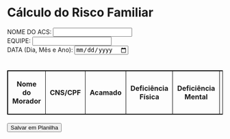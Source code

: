 <html lang="en">
<head>
    <meta charset="UTF-8">
    <meta name="viewport" content="width=device-width, initial-scale=1.0">
    <title>Cálculo de Risco Familiar</title>
    <style>
        table {
            width: 100%;
            border-collapse: collapse;
            margin: 20px 0;
        }
        table, th, td {
            border: 1px solid black;
        }
        th, td {
            padding: 10px;
            text-align: center;
        }
        .result {
            margin-top: 20px;
            font-weight: bold;
        }
        .quantity-control {
            display: flex;
            gap: 5px;
            align-items: center;
            justify-content: center;
        }
        .quantity-control button {
            padding: 2px 8px;
        }
        .quantity-control input {
            width: 50px;
            text-align: center;
        }
    </style>
    <script src="https://cdnjs.cloudflare.com/ajax/libs/xlsx/0.18.5/xlsx.full.min.js"></script>
</head>
<body>
    <h1>Cálculo do Risco Familiar</h1>
    <form id="riskForm">
        <div>
            <label for="nomeAcs">NOME DO ACS:</label>
            <input type="text" id="nomeAcs">
        </div>
        <div>
            <label for="equipe">EQUIPE:</label>
            <input type="text" id="equipe">
        </div>
        <div>
            <label for="data">DATA (Dia, Mês e Ano):</label>
            <input type="date" id="data">
        </div>
        <br>
        <table>
            <thead>
                <tr>
                    <th>Nome do Morador</th>
                    <th>CNS/CPF</th>
                    <th>Acamado</th>
                    <th>Deficiência Física</th>
                    <th>Deficiência Mental</th>
                    <th>Baixas Condições de Saneamento</th>
                    <th>Desnutrição Grave</th>
                    <th>Drogadição</th>
                    <th>Desemprego</th>
                    <th>Analfabetismo</th>
                    <th>Menor de 6 meses</th>
                    <th>Maior de 70 anos</th>
                    <th>Hipertensão Arterial Sistêmica</th>
                    <th>Diabetes Mellitus</th>
                    <th>Relação Morador/Cômodo</th>
                    <th>Escore Total</th>
                    <th>Classificação do Risco Familiar</th>
                </tr>
            </thead>
            <tbody id="tableBody">
                <!-- As linhas serão adicionadas dinamicamente -->
            </tbody>
        </table>
        <button type="button" onclick="salvarPlanilha()">Salvar em Planilha</button>
    </form>
    <script>
        const tableBody = document.getElementById('tableBody');

        function adicionarLinhas() {
            for (let i = 0; i < 12; i++) {
                const tr = document.createElement('tr');
                tr.innerHTML = `
                    <td><input type="text" class="nome-morador"></td>
                    <td><input type="text" class="cnsCpf"></td>
                    <!-- Indicadores com botões de quantidade -->
                    <td>
                        <div class="quantity-control">
                            <button type="button" onclick="adjustQuantity(this, -1)">-</button>
                            <input type="number" class="risk-quantity" value="0" min="0" data-value="3" onchange="calcularLinha(this)">
                            <button type="button" onclick="adjustQuantity(this, 1)">+</button>
                        </div>
                    </td>
                    <td>
                        <div class="quantity-control">
                            <button type="button" onclick="adjustQuantity(this, -1)">-</button>
                            <input type="number" class="risk-quantity" value="0" min="0" data-value="3" onchange="calcularLinha(this)">
                            <button type="button" onclick="adjustQuantity(this, 1)">+</button>
                        </div>
                    </td>
                    <td>
                        <div class="quantity-control">
                            <button type="button" onclick="adjustQuantity(this, -1)">-</button>
                            <input type="number" class="risk-quantity" value="0" min="0" data-value="3" onchange="calcularLinha(this)">
                            <button type="button" onclick="adjustQuantity(this, 1)">+</button>
                        </div>
                    </td>
                    <td>
                        <div class="quantity-control">
                            <button type="button" onclick="adjustQuantity(this, -1)">-</button>
                            <input type="number" class="risk-quantity" value="0" min="0" data-value="3" onchange="calcularLinha(this)">
                            <button type="button" onclick="adjustQuantity(this, 1)">+</button>
                        </div>
                    </td>
                    <td>
                        <div class="quantity-control">
                            <button type="button" onclick="adjustQuantity(this, -1)">-</button>
                            <input type="number" class="risk-quantity" value="0" min="0" data-value="3" onchange="calcularLinha(this)">
                            <button type="button" onclick="adjustQuantity(this, 1)">+</button>
                        </div>
                    </td>
                    <td>
                        <div class="quantity-control">
                            <button type="button" onclick="adjustQuantity(this, -1)">-</button>
                            <input type="number" class="risk-quantity" value="0" min="0" data-value="2" onchange="calcularLinha(this)">
                            <button type="button" onclick="adjustQuantity(this, 1)">+</button>
                        </div>
                    </td>
                    <td>
                        <div class="quantity-control">
                            <button type="button" onclick="adjustQuantity(this, -1)">-</button>
                            <input type="number" class="risk-quantity" value="0" min="0" data-value="2" onchange="calcularLinha(this)">
                            <button type="button" onclick="adjustQuantity(this, 1)">+</button>
                        </div>
                    </td>
                    <td>
                        <div class="quantity-control">
                            <button type="button" onclick="adjustQuantity(this, -1)">-</button>
                            <input type="number" class="risk-quantity" value="0" min="0" data-value="1" onchange="calcularLinha(this)">
                            <button type="button" onclick="adjustQuantity(this, 1)">+</button>
                        </div>
                    </td>
                    <td>
                        <div class="quantity-control">
                            <button type="button" onclick="adjustQuantity(this, -1)">-</button>
                            <input type="number" class="risk-quantity" value="0" min="0" data-value="1" onchange="calcularLinha(this)">
                            <button type="button" onclick="adjustQuantity(this, 1)">+</button>
                        </div>
                    </td>
                    <td>
                        <div class="quantity-control">
                            <button type="button" onclick="adjustQuantity(this, -1)">-</button>
                            <input type="number" class="risk-quantity" value="0" min="0" data-value="1" onchange="calcularLinha(this)">
                            <button type="button" onclick="adjustQuantity(this, 1)">+</button>
                        </div>
                    </td>
                    <td>
                        <div class="quantity-control">
                            <button type="button" onclick="adjustQuantity(this, -1)">-</button>
                            <input type="number" class="risk-quantity" value="0" min="0" data-value="1" onchange="calcularLinha(this)">
                            <button type="button" onclick="adjustQuantity(this, 1)">+</button>
                        </div>
                    </td>
                    <td>
                        <div class="quantity-control">
                            <button type="button" onclick="adjustQuantity(this, -1)">-</button>
                            <input type="number" class="risk-quantity" value="0" min="0" data-value="1" onchange="calcularLinha(this)">
                            <button type="button" onclick="adjustQuantity(this, 1)">+</button>
                        </div>
                    </td>
                    <td>
                        <select class="relationFactor" onchange="calcularLinha(this)">
                            <option value="3">Maior que 1 (3 pontos)</option>
                            <option value="2">Igual a 1 (2 pontos)</option>
                            <option value="0">Menor que 1 (0 ponto)</option>
                        </select>
                    </td>
                    <td class="escoreTotal">0</td>
                    <td class="classificacaoRisco"></td>
                `;
                tableBody.appendChild(tr);
            }
        }

        function adjustQuantity(button, delta) {
            const input = button.parentElement.querySelector('.risk-quantity');
            let value = parseInt(input.value) + delta;
            if (value < 0) value = 0;
            input.value = value;
            input.dispatchEvent(new Event('change'));
        }

        function calcularLinha(element) {
            const row = element.closest('tr');
            const riskQuantities = row.querySelectorAll('.risk-quantity');
            const relationFactor = parseInt(row.querySelector('.relationFactor').value || 0);

            let totalScore = Array.from(riskQuantities).reduce((sum, input) => {
                const quantity = parseInt(input.value) || 0;
                const valuePerUnit = parseInt(input.dataset.value);
                return sum + (quantity * valuePerUnit);
            }, relationFactor);

            let classificacao = '';
            if (totalScore <= 6) {
                classificacao = 'R1 - Risco Menor';
            } else if (totalScore <= 8) {
                classificacao = 'R2 - Risco Médio';
            } else {
                classificacao = 'R3 - Risco Máximo';
            }

            row.querySelector('.escoreTotal').textContent = totalScore;
            row.querySelector('.classificacaoRisco').textContent = classificacao;
        }

        function salvarPlanilha() {
            const nomeAcs = document.getElementById('nomeAcs').value;
            const equipe = document.getElementById('equipe').value;
            const data = document.getElementById('data').value;
            const rows = tableBody.querySelectorAll('tr');

            const headers = [
                "NOME DO ACS", "EQUIPE", "DATA (Dia, Mês e Ano)", "Nome do Morador", "CNS/CPF", "Acamado",
                "Deficiência Física", "Deficiência Mental", "Baixas Condições de Saneamento", "Desnutrição Grave",
                "Drogadição", "Desemprego", "Analfabetismo", "Menor de 6 meses", "Maior de 70 anos",
                "Hipertensão Arterial Sistêmica", "Diabetes Mellitus", "Relação Morador/Cômodo", "Escore Total",
                "Classificação do Risco Familiar"
            ];

            const dataArray = [];
            rows.forEach((row) => {
                const nomeMorador = row.querySelector('.nome-morador').value || '';
                const cnsCpf = row.querySelector('.cnsCpf').value || '';
                const relationFactor = row.querySelector('.relationFactor').value || '';
                const riskQuantities = row.querySelectorAll('.risk-quantity');
                const indicators = Array.from(riskQuantities).map((input) => input.value);
                const escoreTotal = row.querySelector('.escoreTotal').textContent || 0;
                const classificacaoRisco = row.querySelector('.classificacaoRisco').textContent || '';

                dataArray.push([
                    nomeAcs,
                    equipe,
                    data,
                    nomeMorador,
                    cnsCpf,
                    ...indicators,
                    relationFactor,
                    escoreTotal,
                    classificacaoRisco,
                ]);
            });

            const ws = XLSX.utils.aoa_to_sheet([headers, ...dataArray]);
            const wb = XLSX.utils.book_new();
            XLSX.utils.book_append_sheet(wb, ws, "Risco Familiar");
            XLSX.writeFile(wb, "Risco_Familiar.xlsx");
        }

        window.onload = adicionarLinhas;
    </script>
</body>
</html>
